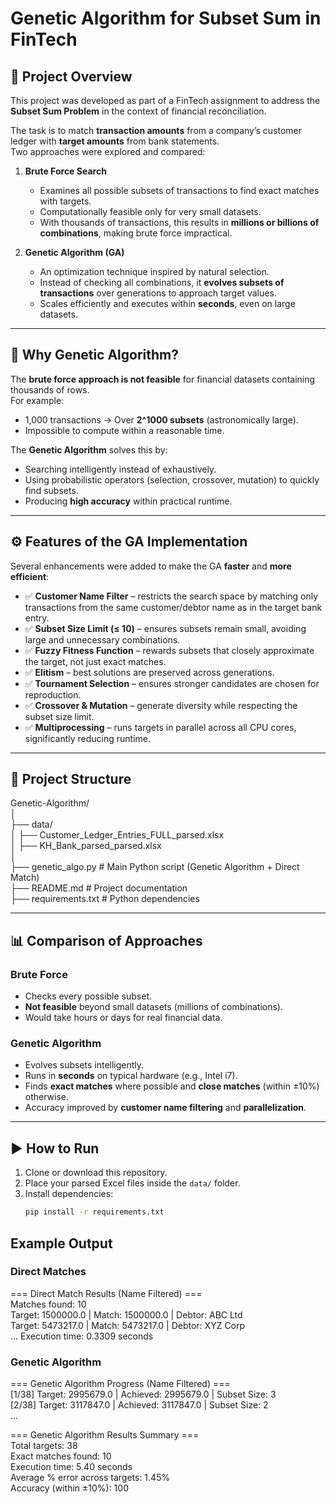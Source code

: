 # Genetic Algorithm for Subset Sum in FinTech

## 📌 Project Overview
This project was developed as part of a FinTech assignment to address the **Subset Sum Problem** in the context of financial reconciliation.  

The task is to match **transaction amounts** from a company’s customer ledger with **target amounts** from bank statements.  
Two approaches were explored and compared:

1. **Brute Force Search**
   - Examines all possible subsets of transactions to find exact matches with targets.  
   - Computationally feasible only for very small datasets.  
   - With thousands of transactions, this results in **millions or billions of combinations**, making brute force impractical.

2. **Genetic Algorithm (GA)**
   - An optimization technique inspired by natural selection.  
   - Instead of checking all combinations, it **evolves subsets of transactions** over generations to approach target values.  
   - Scales efficiently and executes within **seconds**, even on large datasets.  

---

## 🚀 Why Genetic Algorithm?
The **brute force approach is not feasible** for financial datasets containing thousands of rows.  
For example:  
- 1,000 transactions → Over **2^1000 subsets** (astronomically large).  
- Impossible to compute within a reasonable time.  

The **Genetic Algorithm** solves this by:
- Searching intelligently instead of exhaustively.  
- Using probabilistic operators (selection, crossover, mutation) to quickly find subsets.  
- Producing **high accuracy** within practical runtime.  

---

## ⚙️ Features of the GA Implementation
Several enhancements were added to make the GA **faster** and **more efficient**:

- ✅ **Customer Name Filter** – restricts the search space by matching only transactions from the same customer/debtor name as in the target bank entry.  
- ✅ **Subset Size Limit (≤ 10)** – ensures subsets remain small, avoiding large and unnecessary combinations.  
- ✅ **Fuzzy Fitness Function** – rewards subsets that closely approximate the target, not just exact matches.  
- ✅ **Elitism** – best solutions are preserved across generations.  
- ✅ **Tournament Selection** – ensures stronger candidates are chosen for reproduction.  
- ✅ **Crossover & Mutation** – generate diversity while respecting the subset size limit.  
- ✅ **Multiprocessing** – runs targets in parallel across all CPU cores, significantly reducing runtime.  

---

## 📂 Project Structure
Genetic-Algorithm/  
│  
├── data/  
│ ├── Customer_Ledger_Entries_FULL_parsed.xlsx  
│ ├── KH_Bank_parsed_parsed.xlsx  
│  
├── genetic_algo.py # Main Python script (Genetic Algorithm + Direct Match)  
├── README.md # Project documentation  
├── requirements.txt # Python dependencies  


---

## 📊 Comparison of Approaches
### Brute Force
- Checks every possible subset.  
- **Not feasible** beyond small datasets (millions of combinations).  
- Would take hours or days for real financial data.

### Genetic Algorithm
- Evolves subsets intelligently.  
- Runs in **seconds** on typical hardware (e.g., Intel i7).  
- Finds **exact matches** where possible and **close matches** (within ±10%) otherwise.  
- Accuracy improved by **customer name filtering** and **parallelization**.

---

## ▶️ How to Run
1. Clone or download this repository.  
2. Place your parsed Excel files inside the `data/` folder.  
3. Install dependencies:
   ```bash
   pip install -r requirements.txt

## Example Output
### Direct Matches
=== Direct Match Results (Name Filtered) ===  
Matches found: 10  
Target: 1500000.0  |  Match: 1500000.0 | Debtor: ABC Ltd  
Target: 5473217.0  |  Match: 5473217.0 | Debtor: XYZ Corp  
...
Execution time: 0.3309 seconds  
### Genetic Algorithm  
=== Genetic Algorithm Progress (Name Filtered) ===  
[1/38] Target: 2995679.0 | Achieved: 2995679.0 | Subset Size: 3  
[2/38] Target: 3117847.0 | Achieved: 3117847.0 | Subset Size: 2  
...

=== Genetic Algorithm Results Summary ===  
Total targets: 38  
Exact matches found: 10  
Execution time: 5.40 seconds  
Average % error across targets: 1.45%  
Accuracy (within ±10%): 100  

